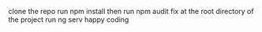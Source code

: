 clone the repo run npm install then run npm audit fix at the root directory of the project run ng serv happy coding 
